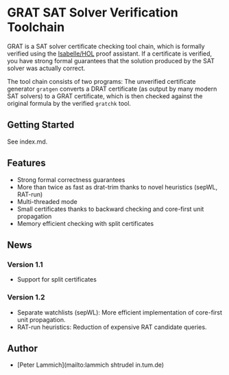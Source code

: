 # GRAT SAT Solver Verification Toolchain #

GRAT is a SAT solver certificate checking tool chain, which is formally verified using the
[Isabelle/HOL](https:/isabelle.in.tum.de) proof assistant. If a certificate is verified, you have
strong formal guarantees that the solution produced by the SAT solver was actually correct.

The tool chain consists of two programs: The unverified certificate generator <code>gratgen</code>
converts a DRAT certificate (as output by many modern SAT solvers) to a GRAT certificate, which is
then checked against the original formula by the verified <code>gratchk</code> tool.


## Getting Started ##

See index.md.


## Features ##

* Strong formal correctness guarantees
* More than twice as fast as drat-trim thanks to novel heuristics (sepWL, RAT-run)
* Multi-threaded mode
* Small certificates thanks to backward checking and core-first unit propagation
* Memory efficient checking with split certificates


## News ##
### Version 1.1 ###
  * Support for split certificates

### Version 1.2 ###
  * Separate watchlists (sepWL): More efficient implementation of core-first unit propagation.
  * RAT-run heuristics: Reduction of expensive RAT candidate queries.


## Author ##

* [Peter Lammich](mailto:lammich shtrudel in.tum.de)
